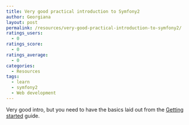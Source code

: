 ```yaml
---
title: Very good practical introduction to Symfony2
author: Georgiana
layout: post
permalink: /resources/very-good-practical-introduction-to-symfony2/
ratings_users:
  - 0
ratings_score:
  - 0
ratings_average:
  - 0
categories:
  - Resources
tags:
  - learn
  - symfony2
  - Web development
---
```

<div id="__ss_5339691" style="width: 425px;">
</div>

Very good intro, but you need to have the basics laid out from the [Getting started][1] guide.

 [1]: http://symfony.com/doc/current/ "Symfony2 getting started"